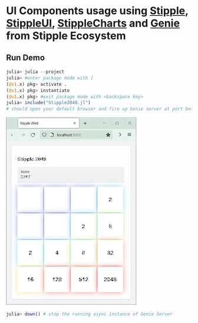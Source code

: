 # UI Components usage using [Stipple](https://github.com/GenieFramework/Stipple.jl), [StippleUI](https://github.com/GenieFramework/StippleUI.jl), [StippleCharts](https://github.com/GenieFramework/StippleCharts.jl) and [Genie](https://github.com/GenieFramework/Genie.jl) from Stipple Ecosystem

## Run Demo
```julia
julia> julia --project
julia> #enter package mode with ]
(@v1.x) pkg> activate .
(@v1.x) pkg> instantiate
(@v1.x) pkg> #exit package mode with <backspace key>
julia> include("Stipple2048.jl")
# should open your default browser and fire up Genie server at port between `8000:9000`
```
![Form](docs/content/img/Stipple2048.png)
```julia
julia> down() # stop the running async instance of Genie Server
```